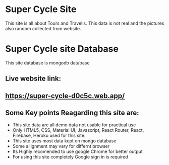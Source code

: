 # Super Cycle Site
This site is all about Tours and Travells.
This data is not real and the pictures also random collected from website.

# Super Cycle site Database
This site database is mongodb database

## Live website link:
## https://super-cycle-d0c5c.web.app/

## Some Key points Reagarding this site are:
- This site data are all demo data not usable for practical use
- Only HTML5, CSS, Material UI, Javascript, React Router, React, Firebase, Heroku used for this site.
- This site uses most data kept on mongo database 
- Some allignment may vary for differnt browser
- Its Highly recomended to use google Chrome for better output
- For using this site completely Google sign in is required